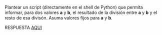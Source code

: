 Plantear un script (directamente en el shell de Python) que permita informar, para dos valores **a** y **b**, el resultado de la división entre **a** y **b** y el resto de esa divisón. Asuma valores fijos para **a** y **b**.

RESPUESTA [AQUI](https://github.com/natimmansilla/GuiaEjerciciosProgramacion-AED/blob/537214ff7638b5c100d84ad31cd2e7f5835312d1/Guia%2001/G01-Ej01.py)
